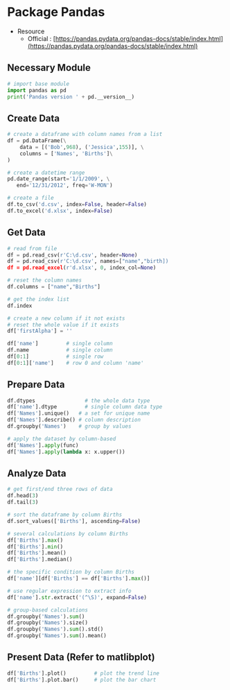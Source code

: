 # Package Pandas



* Resource
  * Official : [https://pandas.pydata.org/pandas-docs/stable/index.html](https://pandas.pydata.org/pandas-docs/stable/index.html)



## Necessary Module 

```python
# import base module
import pandas as pd
print('Pandas version ' + pd.__version__)
```



## Create Data

```python
# create a dataframe with column names from a list
df = pd.DataFrame(\
    data = [('Bob',968), ('Jessica',155)], \
    columns = ['Names', 'Births']\
)

# create a datetime range
pd.date_range(start='1/1/2009', \
   end='12/31/2012', freq='W-MON')

# create a file
df.to_csv('d.csv', index=False, header=False)
df.to_excel('d.xlsx', index=False)
```



## Get Data

```python
# read from file
df = pd.read_csv(r'C:\d.csv', header=None)
df = pd.read_csv(r'C:\d.csv', names=["name","birth])
df = pd.read_excel(r'd.xlsx', 0, index_col=None)

# reset the column names
df.columns = ["name","Births"]

# get the index list
df.index

# create a new column if it not exists
# reset the whole value if it exists
df['firstAlpha'] = ''

df['name']         # single column
df.name            # single column
df[0:1]            # single row
df[0:1]['name']    # row 0 and column 'name'
```



## Prepare Data

```python
df.dtypes                # the whole data type
df['name'].dtype         # single column data type
df['Names'].unique()   # a set for unique name
df['Names'].describe() # column description 
df.groupby('Names')    # group by values

# apply the dataset by column-based
df['Names'].apply(func)
df['Names'].apply(lambda x: x.upper())
```



## Analyze Data

```python
# get first/end three rows of data
df.head(3)
df.tail(3)

# sort the dataframe by column Births
df.sort_values(['Births'], ascending=False)

# several calculations by column Births
df['Births'].max()
df['Births'].min()
df['Births'].mean()
df['Births'].median()

# the specific condition by column Births
df['name'][df['Births'] == df['Births'].max()]

# use regular expression to extract info
df['name'].str.extract('(^\S)', expand=False)

# group-based calculations
df.groupby('Names').sum()
df.groupby('Names').size()
df.groupby('Names').sum().std()
df.groupby('Names').sum().mean()
```



## Present Data (Refer to matlibplot) 

```python
df['Births'].plot()         # plot the trend line
df['Births'].plot.bar()     # plot the bar chart
```


















